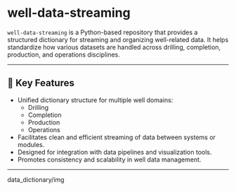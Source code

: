 # well-data-streaming

`well-data-streaming` is a Python-based repository that provides a structured dictionary for streaming and organizing well-related data. It helps standardize how various datasets are handled across drilling, completion, production, and operations disciplines.

---

## 🚀 Key Features

- Unified dictionary structure for multiple well domains:
  - Drilling
  - Completion
  - Production
  - Operations
- Facilitates clean and efficient streaming of data between systems or modules.
- Designed for integration with data pipelines and visualization tools.
- Promotes consistency and scalability in well data management.

---

data_dictionary/img
